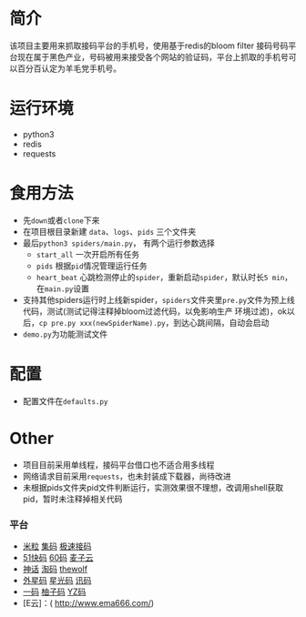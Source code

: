 # 简介

该项目主要用来抓取接码平台的手机号，使用基于redis的bloom filter
接码号码平台现在属于黑色产业，号码被用来接受各个网站的验证码，平台上抓取的手机号可以百分百认定为羊毛党手机号。


# 运行环境
- python3
- redis
- requests


# 食用方法

- 先`down`或者`clone`下来
- 在项目根目录新建 `data`、`logs`、`pids` 三个文件夹
- 最后`python3 spiders/main.py`， 有两个运行参数选择
   - `start_all` 一次开启所有任务
   - `pids` 根据`pid`情况管理运行任务
   - `heart_beat` 心跳检测停止的`spider`，重新启动`spider`，默认时长`5 min`，在`main.py`设置
- 支持其他spiders运行时上线新spider，`spiders`文件夹里`pre.py`文件为预上线代码，测试(测试记得注释掉bloom过滤代码，以免影响生产
  环境过滤)，ok以后，`cp pre.py xxx(newSpiderName).py`，到达心跳间隔，自动会启动
- `demo.py`为功能测试文件

# 配置

- 配置文件在`defaults.py`


# Other

- 项目目前采用单线程，接码平台借口也不适合用多线程
- 网络请求目前采用`requests`，也未封装成下载器，尚待改进
- 未根据pids文件夹pid文件判断运行，实测效果很不理想，改调用shell获取pid，暂时未注释掉相关代码


### 平台

- [米粒](http://www.mili02.com/)   [集码](www.jima99.com)    [极速接码](http://jsjmpt.com/index.html)
- [51快码](http://www.51kmf.com/ )    [60码](http://www.60ma.net/)    [麦子云](http://www.maiziyzm.com)
- [神话](http://115.28.184.182:8000/login.html)    [淘码](http://w6888.cn/)    [thewolf](http://www.yyyzmpt.com/)
- [外星码](http://www.waixing666.com/oszc.html)    [星光码](http://120.79.137.205/oszc.html) [讯码](http://xunma.net/)
- [一码](http://yima998.com//oszc.html)    [柚子码](http://www.yzm9.com/homepage.html)    [YZ码](http://www.yzm8888.cn/oszc.html)
- [E云]：( http://www.ema666.com/)